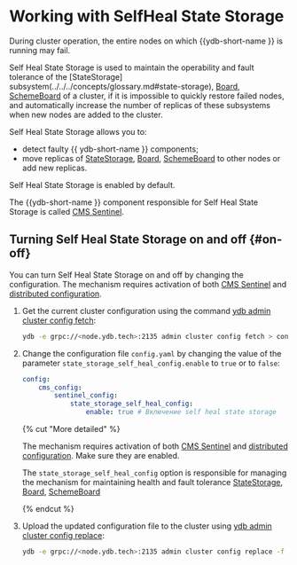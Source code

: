 # Working with SelfHeal State Storage


During cluster operation, the entire nodes on which {{ydb-short-name }} is running may fail.

Self Heal State Storage is used to maintain the operability and fault tolerance of the [StateStorage] subsystem(../../../concepts/glossary.md#state-storage), [Board](../../../concepts/glossary.md#board), [SchemeBoard](../../../concepts/glossary.md#scheme-board) of a cluster, if it is impossible to quickly restore failed nodes, and automatically increase the number of replicas of these subsystems when new nodes are added to the cluster.

Self Heal State Storage allows you to:

* detect faulty {{ ydb-short-name }} components;
* move replicas of [StateStorage](../../../concepts/glossary.md#state-storage), [Board](../../../concepts/glossary.md#board), [SchemeBoard](../../../concepts/glossary.md#scheme-board) to other nodes or add new replicas.

Self Heal State Storage is enabled by default.

The {{ydb-short-name }} component responsible for Self Heal State Storage is called [CMS Sentinel](../../../concepts/glossary.md#cms).

## Turning Self Heal State Storage on and off {#on-off}

You can turn Self Heal State Storage on and off by changing the configuration.
The mechanism requires activation of both [CMS Sentinel](../../../concepts/glossary.md#cms) and [distributed configuration](../../../concepts/glossary.md#distributed-configuration).

1. Get the current cluster configuration using the command [ydb admin cluster config fetch](../../../reference/ydb-cli/commands/configuration/cluster/fetch.md):

    ```bash
    ydb -e grpc://<node.ydb.tech>:2135 admin cluster config fetch > config.yaml
    ```
2. Change the configuration file `config.yaml` by changing the value of the parameter `state_storage_self_heal_config.enable` to `true` or to `false`:

    ```yaml
    config:
        cms_config:
            sentinel_config:
                state_storage_self_heal_config:
                    enable: true # Включение self heal state storage
    ```
    {% cut "More detailed" %}

    The mechanism requires activation of both [CMS Sentinel](../../../concepts/glossary.md#cms) and [distributed configuration](../../../concepts/glossary.md#distributed-configuration). Make sure they are enabled.

    The `state_storage_self_heal_config` option is responsible for managing the mechanism for maintaining health and fault tolerance [StateStorage](../../../concepts/glossary.md#state-storage), [Board](../../../concepts/glossary.md#board), [SchemeBoard](../../../concepts/glossary.md#scheme-board)

    {% endcut %}

3. Upload the updated configuration file to the cluster using [ydb admin cluster config replace](../../../reference/ydb-cli/commands/configuration/cluster/replace.md):

    ```bash
    ydb -e grpc://<node.ydb.tech>:2135 admin cluster config replace -f config.yaml
    ```
